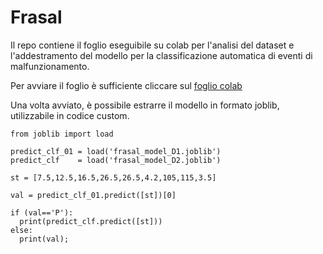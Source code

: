 # Frasal
Il repo contiene il foglio eseguibile su colab per l'analisi del dataset e l'addestramento del modello per la classificazione automatica di eventi di malfunzionamento.

Per avviare il foglio è sufficiente cliccare sul [foglio colab](https://colab.research.google.com/github/leptoquark/frasal/blob/main/frasal.ipynb)

Una volta avviato, è possibile estrarre il modello in formato joblib, utilizzabile in codice custom.


```
from joblib import load

predict_clf_01 = load('frasal_model_D1.joblib')
predict_clf    = load('frasal_model_D2.joblib')

st = [7.5,12.5,16.5,26.5,26.5,4.2,105,115,3.5]

val = predict_clf_01.predict([st])[0]

if (val=='P'):
  print(predict_clf.predict([st]))
else:
  print(val);
```
